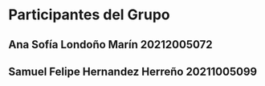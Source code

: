 # Participantes del Grupo

## Ana Sofía Londoño Marín 20212005072
## Samuel Felipe Hernandez Herreño 20211005099
